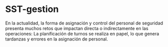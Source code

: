 # SST-gestion
En la actualidad, la forma de asignación y control del personal de seguridad presenta muchos retos que impactan directa o indirectamente en las operaciones: La planificación de turnos se realiza en papel, lo que genera tardanzas y errores en la asignación de personal. 
